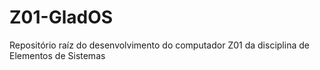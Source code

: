 # Z01-GladOS
 Repositório raíz do desenvolvimento do computador Z01 da disciplina de Elementos de Sistemas 

